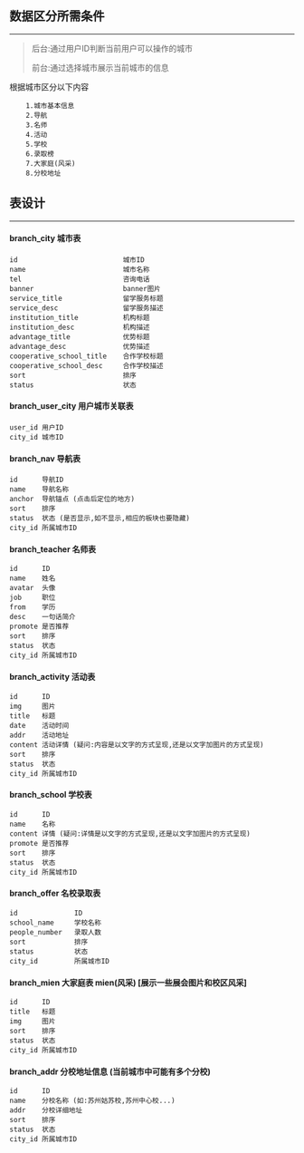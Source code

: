 ## 数据区分所需条件

***

> 后台:通过用户ID判断当前用户可以操作的城市
> 
> 前台:通过选择城市展示当前城市的信息

根据城市区分以下内容

		1.城市基本信息
		2.导航
		3.名师
		4.活动
		5.学校
		6.录取榜
		7.大家庭(风采)
		8.分校地址

## 表设计

***

#### branch_city 城市表

	id 							城市ID
	name 						城市名称
	tel							咨询电话
	banner						banner图片
	service_title				留学服务标题
	service_desc				留学服务描述
	institution_title			机构标题
	institution_desc			机构描述
	advantage_title				优势标题
	advantage_desc				优势描述
	cooperative_school_title  	合作学校标题
	cooperative_school_desc	  	合作学校描述
	sort						排序
	status						状态

#### branch_user_city 用户城市关联表

	user_id 用户ID
	city_id 城市ID

#### branch_nav 导航表

	id 		导航ID
	name	导航名称
	anchor	导航锚点 (点击后定位的地方)
	sort	排序
	status	状态 (是否显示,如不显示,相应的板块也要隐藏)
	city_id	所属城市ID

#### branch_teacher 名师表

	id 		ID
	name	姓名
	avatar	头像
	job		职位
	from	学历
	desc 	一句话简介
	promote	是否推荐
	sort	排序
	status	状态
	city_id	所属城市ID

#### branch_activity 活动表

	id 		ID
	img		图片
	title 	标题
	date	活动时间
	addr	活动地址
	content	活动详情 (疑问:内容是以文字的方式呈现,还是以文字加图片的方式呈现)
	sort	排序
	status	状态
	city_id	所属城市ID

#### branch_school 学校表

	id 		ID
	name	名称
	content 详情 (疑问:详情是以文字的方式呈现,还是以文字加图片的方式呈现)
	promote 是否推荐
	sort	排序
	status	状态
	city_id	所属城市ID

#### branch_offer 名校录取表

	id 				ID
	school_name		学校名称
	people_number	录取人数
	sort			排序
	status			状态
	city_id			所属城市ID

#### branch_mien 大家庭表 mien(风采) [展示一些展会图片和校区风采]

	id 		ID
	title 	标题
	img		图片
	sort	排序
	status	状态
	city_id	所属城市ID

#### branch_addr 分校地址信息 (当前城市中可能有多个分校)

	id 		ID
	name 	分校名称 (如:苏州姑苏校,苏州中心校...)
	addr 	分校详细地址
	sort	排序
	status	状态
	city_id	所属城市ID